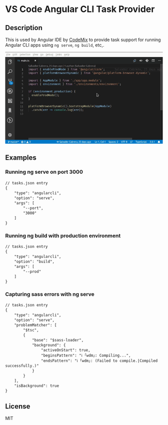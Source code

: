 # VS Code Angular CLI Task Provider

## Description
This is used by Angular IDE by [CodeMix](https://www.genuitec.com/products/codemix/) to provide task support for running Angular CLI apps using `ng serve`, `ng build`, etc,.

![Demo](images/ng-serve.gif)

## Examples

### Running ng serve on port 3000
```
// tasks.json entry
{
    "type": "angularcli",
    "option": "serve",
    "args": [
        "--port",
        "3000"
    ]
}
```

### Running ng build with production environment
```
// tasks.json entry
{
    "type": "angularcli",
    "option": "build",
    "args": [
        "--prod"
    ]
}
```

### Capturing sass errors with ng serve

```
// tasks.json entry
{
    "type": "angularcli",
    "option": "serve",
    "problemMatcher": [
        "$tsc",
        {
            "base": "$sass-loader",
            "background": {
                "activeOnStart": true,
                "beginsPattern": "ℹ ｢wdm｣: Compiling...",
                "endsPattern": "ℹ ｢wdm｣: (Failed to compile.|Compiled successfully.)"
            }
        }
    ],
    "isBackground": true
}
```

## License
MIT